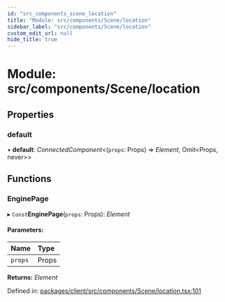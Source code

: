 ```yaml
---
id: "src_components_scene_location"
title: "Module: src/components/Scene/location"
sidebar_label: "src/components/Scene/location"
custom_edit_url: null
hide_title: true
---
```


# Module: src/components/Scene/location

## Properties

### default

• **default**: *ConnectedComponent*<(`props`: Props) => *Element*, Omit<Props, never\>\>

## Functions

### EnginePage

▸ `Const`**EnginePage**(`props`: Props): *Element*

#### Parameters:

Name | Type |
:------ | :------ |
`props` | Props |

**Returns:** *Element*

Defined in: [packages/client/src/components/Scene/location.tsx:101](https://github.com/xr3ngine/xr3ngine/blob/716a06460/packages/client/src/components/Scene/location.tsx#L101)
